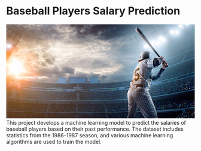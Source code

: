 # Baseball Players Salary Prediction
![](imagine.jpg)
This project develops a machine learning model to predict the salaries of baseball players based on their past performance. The dataset includes statistics from the 1986-1987 season, and various machine learning algorithms are used to train the model.

